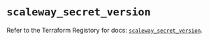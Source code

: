 # `scaleway_secret_version`

Refer to the Terraform Registory for docs: [`scaleway_secret_version`](https://registry.terraform.io/providers/scaleway/scaleway/2.17.0/docs/resources/secret_version).
